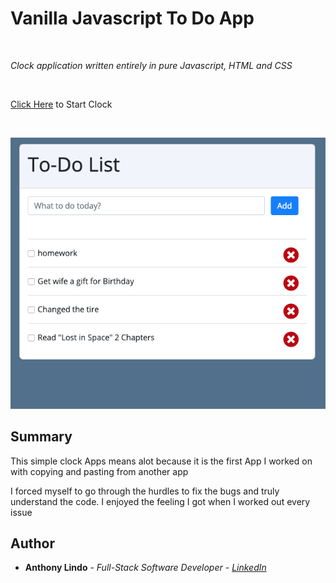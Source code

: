 <h1>Vanilla Javascript To Do App</h1>
<br>
<p><em>Clock application written entirely in pure Javascript, HTML and CSS</em></p>
<br>
<p><a href="https://alindobx.github.io/clock-app/index.html">Click Here</a> to Start Clock</p>
<br>
<p><img src="https://raw.githubusercontent.com/alindobx/todo-app.github.io/master/image/Screen%20Shot%202020-01-07%20at%2012.53.16%20AM.png" style="max-width:100;"></p>
<h2>Summary</h2>
<p>This simple clock Apps means alot because it is the first App I worked on with copying and pasting from another app</p>
<p>I forced myself to go through the hurdles to fix the bugs and truly understand the code. I enjoyed the feeling I got when
I worked out every issue</p>
<h2>Author</h2>
<ul>
  <li><strong>Anthony Lindo</strong> - <em>Full-Stack Software Developer - <a href="https://www.linkedin.com/in/anthony-lindo/">LinkedIn</a></li>
</ul>
